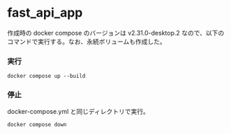 # fast_api_app

作成時の docker compose のバージョンは v2.31.0-desktop.2 なので、以下のコマンドで実行する。なお、永続ボリュームも作成した。

### 実行

```batch
docker compose up --build
```

### 停止

docker-compose.yml と同じディレクトリで実行。

```batch
docker compose down
```
